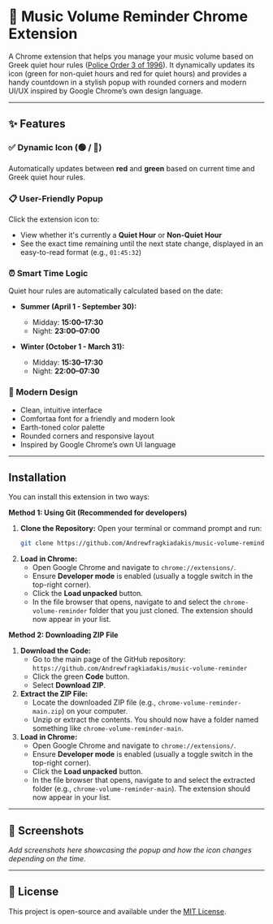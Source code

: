 # 🎵 Music Volume Reminder Chrome Extension

A Chrome extension that helps you manage your music volume based on Greek quiet hour rules ([Police Order 3 of 1996](https://www.astynomia.gr/odigos-tou-politi/chrisimes-symvoules/diafores/poies-einai-oi-ores-koinis-isychias/)).
It dynamically updates its icon (green for non-quiet hours and red for quiet hours) and provides a handy countdown in a stylish popup with rounded corners and modern UI/UX inspired by Google Chrome’s own design language.

---

## ✨ Features

### ✅ Dynamic Icon  (🟢 / 🔴)
Automatically updates between **red** and **green** based on current time and Greek quiet hour rules.

### 📋 User-Friendly Popup  
Click the extension icon to:
- View whether it's currently a **Quiet Hour** or **Non-Quiet Hour**
- See the exact time remaining until the next state change, displayed in an easy-to-read format (e.g., `01:45:32`)

### ⏰ Smart Time Logic  
Quiet hour rules are automatically calculated based on the date:

- **Summer (April 1 - September 30):**  
  - Midday: **15:00–17:30**  
  - Night: **23:00–07:00**

- **Winter (October 1 - March 31):**  
  - Midday: **15:30–17:30**  
  - Night: **22:00–07:30**

### 🎨 Modern Design  
- Clean, intuitive interface  
- Comfortaa font for a friendly and modern look  
- Earth-toned color palette  
- Rounded corners and responsive layout  
- Inspired by Google Chrome’s own UI language  

---

## Installation

You can install this extension in two ways:

**Method 1: Using Git (Recommended for developers)**

1. **Clone the Repository:** Open your terminal or command prompt and run:
    ```bash
    git clone https://github.com/Andrewfragkiadakis/music-volume-reminder.git
    ```
2.  **Load in Chrome:**
    * Open Google Chrome and navigate to `chrome://extensions/`.
    * Ensure **Developer mode** is enabled (usually a toggle switch in the top-right corner).
    * Click the **Load unpacked** button.
    * In the file browser that opens, navigate to and select the `chrome-volume-reminder` folder that you just cloned. The extension should now appear in your list.

**Method 2: Downloading ZIP File**

1.  **Download the Code:**
    * Go to the main page of the GitHub repository: `https://github.com/Andrewfragkiadakis/music-volume-reminder`
    * Click the green **Code** button.
    * Select **Download ZIP**.
2.  **Extract the ZIP File:**
    * Locate the downloaded ZIP file (e.g., `chrome-volume-reminder-main.zip`) on your computer.
    * Unzip or extract the contents. You should now have a folder named something like `chrome-volume-reminder-main`.
3.  **Load in Chrome:**
    * Open Google Chrome and navigate to `chrome://extensions/`.
    * Ensure **Developer mode** is enabled (usually a toggle switch in the top-right corner).
    * Click the **Load unpacked** button.
    * In the file browser that opens, navigate to and select the extracted folder (e.g., `chrome-volume-reminder-main`). The extension should now appear in your list.

---
## 📸 Screenshots

_Add screenshots here showcasing the popup and how the icon changes depending on the time._

---

## 📄 License

This project is open-source and available under the [MIT License](LICENSE).
